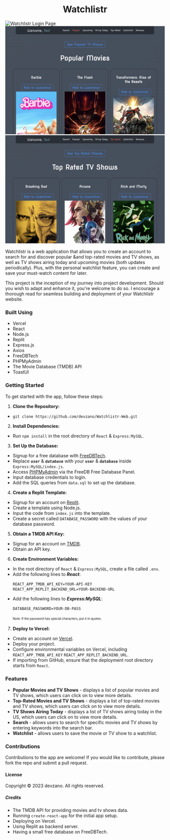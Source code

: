 <h1 align="center">Watchlistr</h1>

![Watchlistr Login Page](./React/src/styles/Screenshots/LoginPage.png)
![Watchlistr Popular Movies](./React/src/styles/Screenshots/PopularMovies.png)
![Watchlistr Top Rated TV Shows](./React/src/styles/Screenshots/TopRatedTVShows.png)

Watchlistr is a web application that allows you to create an account to search for and discover popular &and top-rated movies and TV shows, as well as TV shows airing today and upcoming movies (both updates periodically). Plus, with the personal watchlist feature, you can create and save your must-watch content for later.

This project is the inception of my journey into project development. Should you wish to adapt and enhance it, you're welcome to do so. I encourage a thorough read for seamless building and deployment of your Watchlistr website.

### Built Using

* Vercel
* React
* Node.js
* Replit
* Express.js
* Axios
* FreeDBTech
* PHPMyAdmin
* The Movie Database (TMDB) API
* ToastUI

### Getting Started

To get started with the app, follow these steps:

1. **Clone the Repository:**
- ```git clone https://github.com/devzano/Watchlistr-Web.git```

2. **Install Dependencies:**
- Run `npm install` in the root directory of `React` & `Express:MySQL`.

3. **Set Up the Database:**
- Signup for a free database with [FreeDBTech](https://freedb.tech/register.html).
- Replace ***`user`*** & ***`database`*** with your __`user`__ & __`database`__ inside `Express:MySQL/index.js`.
- Access [PHPMyAdmin](https://phpmyadmin.freedb.tech/index.php?route=/) via the FreeDB Free Database Panel.
- Input database credentials to login.
- Add the SQL queries from `data.sql` to set up the database.

4. **Create a Replit Template:**
- Signup for an account on [Replit](https://replit.com/signup).
- Create a template using Node.js.
- Input the code from `index.js` into the template.
- Create a secret called `DATABASE_PASSWORD` with the values of your database password.

5. **Obtain a TMDB API Key:**
- Signup for an account on [TMDB](https://www.themoviedb.org/account/signup).
- Obtain an API key.

6. **Create Environment Variables:**
- In the root directory of `React` & `Express:MySQL`, create a file called `.env`.
- Add the following lines to ***React***:
  ```
  REACT_APP_TMDB_API_KEY=YOUR-API-KEY
  REACT_APP_REPLIT_BACKEND_URL=YOUR-BACKEND-URL
  ```
- Add the following lines to ***Express:MySQL***:
  ```
  DATABASE_PASSWORD=YOUR-DB-PASS
  ```
  <sup><sub>Note: If the password has special characters, put it in quotes.</sub></sup>

7. **Deploy to Vercel:**
- Create an account on [Vercel](https://vercel.com/signup).
- Deploy your project.
- Configure environmental variables on Vercel, including `REACT_APP_TMDB_API_KEY` `REACT_APP_REPLIT_BACKEND_URL`.
- If importing from GitHub, ensure that the deployment root directory starts from `React`.

### Features

* __Popular Movies and TV Shows__ - displays a list of popular movies and TV shows, which users can click on to view more details.
* __Top-Rated Movies and TV Shows__ - displays a list of top-rated movies and TV shows, which users can click on to view more details.
* __TV Shows Airing Today__ - displays a list of TV shows airing today in the US, which users can click on to view more details.
* __Search__ - allows users to search for specific movies and TV shows by entering keywords into the search bar.
* __Watchlist__ - allows users to save the movie or TV show to a watchlist.

### Contributions

Contributions to the app are welcome! If you would like to contribute, please fork the repo and submit a pull request.

#### License

Copyright © 2023 devzano. All rights reserved.

##### Credits

* The TMDB API for providing movies and tv shows data.
* Running ```create-react-app``` for the initial app setup.
* Deploying on Vercel.
* Using Replit as backend server.
* Having a small free database on FreeDBTech.